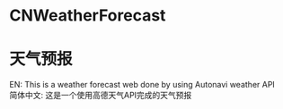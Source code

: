 # CNWeatherForecast
# 天气预报
EN: This is a weather forecast web done by using Autonavi weather API   
简体中文: 这是一个使用高德天气API完成的天气预报
